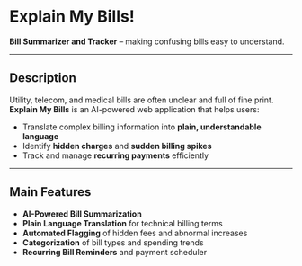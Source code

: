 # Explain My Bills!
**Bill Summarizer and Tracker** – making confusing bills easy to understand.

---

## Description

Utility, telecom, and medical bills are often unclear and full of fine print.
**Explain My Bills** is an AI-powered web application that helps users:

-   Translate complex billing information into **plain, understandable language**
-   Identify **hidden charges** and **sudden billing spikes**
-   Track and manage **recurring payments** efficiently

---

## Main Features

-   **AI-Powered Bill Summarization**
-   **Plain Language Translation** for technical billing terms
-   **Automated Flagging** of hidden fees and abnormal increases
-   **Categorization** of bill types and spending trends
-   **Recurring Bill Reminders** and payment scheduler
